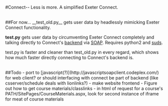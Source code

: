 #Connect--
Less is more. A simplified Exeter Connect.

<br>
##For now...
__test_old.py__ gets user data by headlessly mimicking Exeter Connect functionality.

__test.py__ gets user data by circumventing Exeter Connect completely and talking directly to Connect's [backend](https://connect.exeter.edu/student/_vti_bin/UserProfileService.asmx) via [SOAP](http://en.wikipedia.org/wiki/SOAP). Requires python2 and [suds](https://fedorahosted.org/suds/).

test.py is faster and cleaner than test_old.py in every regard, which shows how much faster directly connecting to Connect's backend is.

<br>
##Todo
 - port to [javascript(?)](http://javascriptsoapclient.codeplex.com/) for web client? or should interfacing with connect be part of backend (like csserver/schedule deals with lionlinks?)
 - make website frontend
 - Figure out how to get course materials/classlinks
 	- in html of request for a course's PATH/SitePages/CourseMaterials.aspx, look for second instance of iframe for meat of course materials
